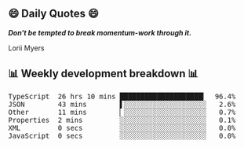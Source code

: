 ## 😄 Daily Quotes 😄

_**Don't be tempted to break momentum-work through it.**_

Lorii Myers



## 📊 Weekly development breakdown 📊

<pre>TypeScript  26 hrs 10 mins ████████████████████▎  96.4%
JSON        43 mins        ▌░░░░░░░░░░░░░░░░░░░░   2.6%
Other       11 mins        ▏░░░░░░░░░░░░░░░░░░░░   0.7%
Properties  2 mins         ░░░░░░░░░░░░░░░░░░░░░   0.1%
XML         0 secs         ░░░░░░░░░░░░░░░░░░░░░   0.0%
JavaScript  0 secs         ░░░░░░░░░░░░░░░░░░░░░   0.0%</pre>